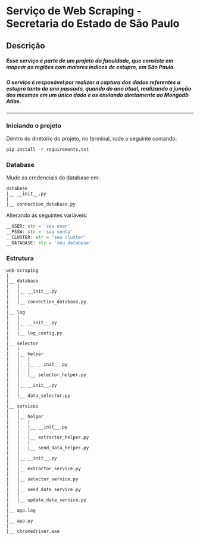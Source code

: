 # Serviço de Web Scraping - Secretaria do Estado de São Paulo


## Descrição

##### Esse serviço é parte de um projeto da faculdade, que consiste em mapear as regiões com maiores índices de estupro, em São Paulo.

##### O serviço é resposável por realizar a captura dos dados referentes a estupro tanto do ano passado, quando do ano atual, realizando a junção dos mesmos em um único dado e os enviando diretamente ao Mongodb Atlas.

---
### Iniciando o projeto
Dentro do diretório do projeto, no terminal, rode o seguinte comando:

```python
pip install -r requirements.txt
 ``` 

### Database
Mude as credenciais do database em:
```text
database
|__ __init__.py
|
|__ connection_database.py
``` 
Alterando as seguintes variáveis:
```python
__USER: str = 'seu user'
__PSSW: str = 'sua senha'
__CLUSTER: str = 'seu cluster'
__DATABASE: str = 'seu database'
```


### Estrutura 

```text
web-scraping
|
|__ database
|   |
|   |__ __init__.py
|   |
|   |__ connection_database.py
|
|__ log
|   |
|   |__ __init__.py
|   |
|   |__ log_config.py
|
|__ selector
|   |
|   |__ helper
|   |   |
|   |   |__ __init__.py
|   |   |
|   |   |__ selector_helper.py
|   |   
|   |__ __init__.py
|   |
|   |__ data_selector.py
|
|__ services
|   |
|   |__ helper
|   |   |
|   |   |__ __init__.py
|   |   |
|   |   |__ extractor_helper.py
|   |   |
|   |   |__ send_data_helper.py
|   |   
|   |__ __init__.py
|   |
|   |__ extractor_service.py
|   |
|   |__ selector_service.py
|   |
|   |__ send_data_service.py
|   |
|   |__ update_data_service.py
|
|__ app.log
|
|__ app.py
|
|__ chromedriver.exe
```

